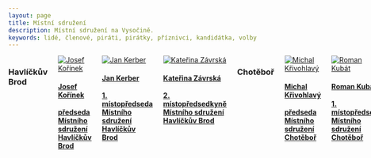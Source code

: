 ```yaml
---
layout: page
title: Místní sdružení
description: Místní sdružení na Vysočině.
keywords: lidé, členové, piráti, pirátky, příznivci, kandidátka, volby
---
```


<div class="o-section">
<div class="row"> 
<div class="columns medium-12">          


<div class="o-section-header o-section-header--bordered">
<h3 class="o-section__heading t-h2-super">
            Havlíčkův Brod
</h3>
</div>
<div class="c-program-candidates">
<div class="c-program-candidate-badge">
<a class="c-program-candidate-badge__body" 
            href="https://vysocina.pirati.cz/lide/josef-korinek/">
<div class="c-program-candidate-badge__avatar">
<img 
            src="https://vysocina.pirati.cz/assets/754949-2d1d0fa1f2449c5c9faeaedadcd2b1c35b78b49800dc4e799d1eff950e99ab88.jpg" 
            alt="Josef Kořínek" 
class="c-program-candidate-badge__avatar-image">
</div>
<div class="c-program-candidate-badge__description">
<h4 class="c-program-candidate-badge__name"><span class="c-headline-anchor">
            Josef Kořínek
</span></h4>
<strong class="c-program-candidate-badge__profession">
            předseda Místního sdružení Havlíčkův Brod
</strong>
</div>
</a>
</div>
</div>
  
<div class="c-program-candidates">
<div class="c-program-candidate-badge">
<a class="c-program-candidate-badge__body" 
            href="https://vysocina.pirati.cz/lide/jan-kerber/">
<div class="c-program-candidate-badge__avatar">
<img 
            src="https://vysocina.pirati.cz/assets/73dfc7-91ec4e404f07e0b0e48b288504197fc89fd4748bae423e1a143e8d6e960c26fa.jpg" 
            alt="Jan Kerber" 
class="c-program-candidate-badge__avatar-image">
</div>
<div class="c-program-candidate-badge__description">
<h4 class="c-program-candidate-badge__name"><span class="c-headline-anchor">
            Jan Kerber
</span></h4>
<strong class="c-program-candidate-badge__profession">
            1. místopředseda Místního sdružení Havlíčkův Brod
</strong>
</div>
</a>
</div>
</div>  

<div class="c-program-candidates">
<div class="c-program-candidate-badge">
<a class="c-program-candidate-badge__body" 
            href="https://vysocina.pirati.cz/lide/katerina-zavrska/">
<div class="c-program-candidate-badge__avatar">
<img 
            src="https://vysocina.pirati.cz/assets/868aa6-e544e356830f1f974dbaa53d5bf5726a4c8a39b9e0584c1a75f4bc7eda34ade7.jpg" 
            alt="Kateřina Závrská" 
class="c-program-candidate-badge__avatar-image">
</div>
<div class="c-program-candidate-badge__description">
<h4 class="c-program-candidate-badge__name"><span class="c-headline-anchor">
            Kateřina Závrská
</span></h4>
<strong class="c-program-candidate-badge__profession">
            2. místopředsedkyně Místního sdružení Havlíčkův Brod
</strong>
</div>
</a>
</div>
</div>


<div class="o-section-header o-section-header--bordered">
<h3 class="o-section__heading t-h2-super">
            Chotěboř
</h3>
</div>
<div class="c-program-candidates">
<div class="c-program-candidate-badge">
<a class="c-program-candidate-badge__body" 
            href="https://vysocina.pirati.cz/lide/michal-krivohlavy/">
<div class="c-program-candidate-badge__avatar">
<img 
            src="https://vysocina.pirati.cz/assets/0912f7-9fa18552f1c81bb33f5f63357523952b40d41d5b838bdbd746a5b5262b835b87.jpg" 
            alt="Michal Křivohlavý" 
class="c-program-candidate-badge__avatar-image">
</div>
<div class="c-program-candidate-badge__description">
<h4 class="c-program-candidate-badge__name"><span class="c-headline-anchor">
            Michal Křivohlavý
</span></h4>
<strong class="c-program-candidate-badge__profession">
            předseda Místního sdružení Chotěboř
</strong>
</div>
</a>
</div>
</div>
  
<div class="c-program-candidates">
<div class="c-program-candidate-badge">
<a class="c-program-candidate-badge__body" 
            href="https://vysocina.pirati.cz/lide/roman-kubat/">
<div class="c-program-candidate-badge__avatar">
<img 
            src="https://vysocina.pirati.cz/assets/d98091-48816b663df5f159fe078c0355f866b086d6a5423181b8a7db76fe8e52e837b0.jpg" 
            alt="Roman Kubát" 
class="c-program-candidate-badge__avatar-image">
</div>
<div class="c-program-candidate-badge__description">
<h4 class="c-program-candidate-badge__name"><span class="c-headline-anchor">
            Roman Kubát
</span></h4>
<strong class="c-program-candidate-badge__profession">
            1. místopředseda Místního sdružení Chotěboř
</strong>
</div>
</a>
</div>
</div>  

<div class="c-program-candidates">
<div class="c-program-candidate-badge">
<a class="c-program-candidate-badge__body" 
            href="https://vysocina.pirati.cz/lide/tomas-dostalek/">
<div class="c-program-candidate-badge__avatar">
<img 
            src="https://vysocina.pirati.cz/assets/984156-c6ae700ceb185478c5edb2f29b627868b525aedfe8c8d3aad9ca610dc33109b5.jpg" 
            alt="Tomáš Dostálek" 
class="c-program-candidate-badge__avatar-image">
</div>
<div class="c-program-candidate-badge__description">
<h4 class="c-program-candidate-badge__name"><span class="c-headline-anchor">
            Tomáš Dostálek
</span></h4>
<strong class="c-program-candidate-badge__profession">
            2. místopředseda Místního sdružení Chotěboř
</strong>
</div>
</a>
</div>
</div>   
  
  
<div class="o-section-header o-section-header--bordered">
<h3 class="o-section__heading t-h2-super">
            Jihlavsko
</h3>
</div>
<div class="c-program-candidates">
<div class="c-program-candidate-badge">
<a class="c-program-candidate-badge__body" 
            href="https://vysocina.pirati.cz/lide/tomas-bouda/">
<div class="c-program-candidate-badge__avatar">
<img 
            src="https://vysocina.pirati.cz/assets/944e18-8fcb326bc39e785a2cb14c7c17a0e8ee6a15de19f231e925c371bfa781697fe6.jpg" 
            alt="Tomáš Bouda" 
class="c-program-candidate-badge__avatar-image">
</div>
<div class="c-program-candidate-badge__description">
<h4 class="c-program-candidate-badge__name"><span class="c-headline-anchor">
            Tomáš Bouda
</span></h4>
<strong class="c-program-candidate-badge__profession">
            předseda Místního sdružení Jihlavsko
</strong>
</div>
</a>
</div>
</div>
  
<div class="c-program-candidates">
<div class="c-program-candidate-badge">
<a class="c-program-candidate-badge__body" 
            href="https://vysocina.pirati.cz/lide/eva-novakova/">
<div class="c-program-candidate-badge__avatar">
<img 
            src="https://vysocina.pirati.cz/assets/892991-501347612e2c5ed4407f2f6ad2e1be166b6658d3a69070baffb2f55abeb8ecc0.jpg" 
            alt="Eva Nováková" 
class="c-program-candidate-badge__avatar-image">
</div>
<div class="c-program-candidate-badge__description">
<h4 class="c-program-candidate-badge__name"><span class="c-headline-anchor">
            Eva Nováková
</span></h4>
<strong class="c-program-candidate-badge__profession">
            1. místopředsedkyně Místního sdružení Jihlavsko
</strong>
</div>
</a>
</div>
</div>  

<div class="c-program-candidates">
<div class="c-program-candidate-badge">
<a class="c-program-candidate-badge__body" 
            href="https://vysocina.pirati.cz/lide/vit-zacek/">
<div class="c-program-candidate-badge__avatar">
<img 
            src="https://vysocina.pirati.cz/assets/59e501-680d37fa84fc3ebc6cc3d21af70c64c8040cadd2cdb82aa679e5d37babfd3254.jpg" 
            alt="Vít Žáček" 
class="c-program-candidate-badge__avatar-image">
</div>
<div class="c-program-candidate-badge__description">
<h4 class="c-program-candidate-badge__name"><span class="c-headline-anchor">
            Vít Žáček
</span></h4>
<strong class="c-program-candidate-badge__profession">
            2. místopředseda Místního sdružení Jihlavsko
</strong>
</div>
</a>
</div>
</div>  


<div class="o-section-header o-section-header--bordered">
<h3 class="o-section__heading t-h2-super">
            Telčsko
</h3>
</div>
<div class="c-program-candidates">
<div class="c-program-candidate-badge">
<a class="c-program-candidate-badge__body" 
            href="">
<div class="c-program-candidate-badge__avatar">
<img 
            src="" 
            alt="Mario Pospíšil" 
class="c-program-candidate-badge__avatar-image">
</div>
<div class="c-program-candidate-badge__description">
<h4 class="c-program-candidate-badge__name"><span class="c-headline-anchor">
            Mario Pospíšil
</span></h4>
<strong class="c-program-candidate-badge__profession">
            předseda Místního sdružení Telčsko
</strong>
</div>
</a>
</div>
</div>
  
<div class="c-program-candidates">
<div class="c-program-candidate-badge">
<a class="c-program-candidate-badge__body" 
            href="https://vysocina.pirati.cz/lide/hana-hajnova/">
<div class="c-program-candidate-badge__avatar">
<img 
            src="https://vysocina.pirati.cz/assets/a4e18c-ed64d4bafd2f8203801587a0e4052a771f54bdc21fbd8a964f7214beaf617c3c.jpg" 
            alt="Hana Hajnová" 
class="c-program-candidate-badge__avatar-image">
</div>
<div class="c-program-candidate-badge__description">
<h4 class="c-program-candidate-badge__name"><span class="c-headline-anchor">
            Hana Hajnová
</span></h4>
<strong class="c-program-candidate-badge__profession">
            1. místopředsedkyně Místního sdružení Telčsko
</strong>
</div>
</a>
</div>
</div>  

<div class="c-program-candidates">
<div class="c-program-candidate-badge">
<a class="c-program-candidate-badge__body" 
            href="">
<div class="c-program-candidate-badge__avatar">
<img 
            src="" 
            alt="Petra Kujínek Polodnová" 
class="c-program-candidate-badge__avatar-image">
</div>
<div class="c-program-candidate-badge__description">
<h4 class="c-program-candidate-badge__name"><span class="c-headline-anchor">
            Petra Kujínek Polodnová
</span></h4>
<strong class="c-program-candidate-badge__profession">
            2. místopředsedkyně Místního sdružení Telčsko
</strong>
</div>
</a>
</div>
</div>


<div class="o-section-header o-section-header--bordered">
<h3 class="o-section__heading t-h2-super">
            Třebíčsko
</h3>
</div>
<div class="c-program-candidates">
<div class="c-program-candidate-badge">
<a class="c-program-candidate-badge__body" 
            href="https://vysocina.pirati.cz/lide/roman-pasek/">
<div class="c-program-candidate-badge__avatar">
<img 
            src="https://vysocina.pirati.cz/assets/8b0a20-615a02c3de626c4918d5e697ede00328d4bd26abefca53fd774d5c5eb042051d.jpg" 
            alt="Roman Pašek" 
class="c-program-candidate-badge__avatar-image">
</div>
<div class="c-program-candidate-badge__description">
<h4 class="c-program-candidate-badge__name"><span class="c-headline-anchor">
            Roman Pašek
</span></h4>
<strong class="c-program-candidate-badge__profession">
            předseda Místního sdružení Třebíčsko
</strong>
</div>
</a>
</div>
</div>
  
<div class="c-program-candidates">
<div class="c-program-candidate-badge">
<a class="c-program-candidate-badge__body" 
            href="https://vysocina.pirati.cz/lide/stanislav-neuman/">
<div class="c-program-candidate-badge__avatar">
<img 
            src="https://vysocina.pirati.cz/assets/22748a-88a910292b8f17aefceac35ac94c4ad8cb2324dee7e944b9e74c3216eac57bb2.jpg" 
            alt="Stanislav Neuman" 
class="c-program-candidate-badge__avatar-image">
</div>
<div class="c-program-candidate-badge__description">
<h4 class="c-program-candidate-badge__name"><span class="c-headline-anchor">
            Stanislav Neuman
</span></h4>
<strong class="c-program-candidate-badge__profession">
            1. místopředseda Místního sdružení Třebíčsko
</strong>
</div>
</a>
</div>
</div>  

<div class="c-program-candidates">
<div class="c-program-candidate-badge">
<a class="c-program-candidate-badge__body" 
            href="https://vysocina.pirati.cz/lide/jiri-beranovsky/">
<div class="c-program-candidate-badge__avatar">
<img 
            src="https://vysocina.pirati.cz/assets/f88c32-f97a8a069834e8bb89c5c924cde520cecbbcde3a1b06b27726da8a2516268676.jpg" 
            alt="Jiří Beranovský" 
class="c-program-candidate-badge__avatar-image">
</div>
<div class="c-program-candidate-badge__description">
<h4 class="c-program-candidate-badge__name"><span class="c-headline-anchor">
            Jiří Beranovský
</span></h4>
<strong class="c-program-candidate-badge__profession">
            2. místopředseda Místního sdružení Třebíčsko
</strong>
</div>
</a>
</div>
</div>



</div>

